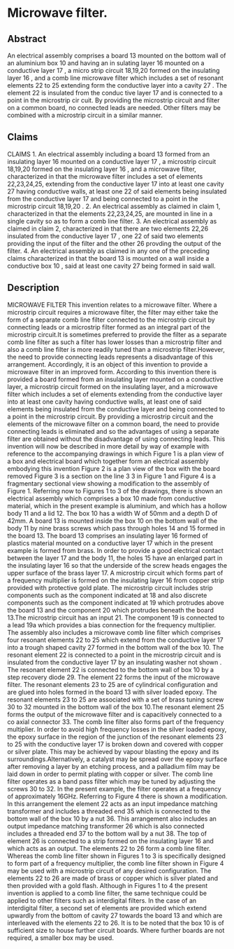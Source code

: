 # Microwave filter.

## Abstract
An electrical assembly comprises a board 13 mounted on the bottom wall of an aluminium box 10 and having an in sulating layer 16 mounted on a conductive layer 17 , a micro strip circuit 18,19,20 formed on the insulating layer 16 , and a comb line microwave filter which includes a set of resonant elements 22 to 25 extending form the conductive layer into a cavity 27 . The element 22 is insulated from the conduc tive layer 17 and is connected to a point in the microstrip cir cuit. By providing the microstrip circuit and filter on a common board, no connected leads are needed. Other filters may be combined with a microstrip circuit in a similar manner.

## Claims
CLAIMS 1. An electrical assembly including a board 13 formed from an insulating layer 16 mounted on a conductive layer 17 , a microstrip circuit 18,19,20 formed on the insulating layer 16 , and a microwave filter, characterized in that the microwave filter includes a set of elements 22,23,24,25, extending from the conductive layer 17 into at least one cavity 27 having conductive walls, at least one 22 of said elements being insulated from the conductive layer 17 and being connected to a point in the microstrip circuit 18,19,20 . 2. An electrical assembly as claimed in claim 1, characterized in that the elements 22,23,24,25, are mounted in line in a single cavity so as to form a comb line filter. 3. An electrical assembly as claimed in claim 2, characterized in that there are two elements 22,26 insulated from the conductive layer 17 , one 22 of said two elements providing the input of the filter and the other 26 provding the output of the filter. 4. An electrical assembly as claimed in any one of the preceding claims characterized in that the board 13 is mounted on a wall inside a conductive box 10 , said at least one cavity 27 being formed in said wall.

## Description
MICROWAVE FILTER This invention relates to a microwave filter. Where a microstrip circuit requires a microwave filter, the filter may either take the form of a separate comb line filter connected to the microstrip circuit by connecting leads or a microstrip filter formed as an integral part of the microstrip circuit.It is sometimes preferred to provide the filter as a separate comb line filter as such a filter has lower losses than a microstrip filter and also a comb line filter is more readily tuned than a microstrip filter.However, the need to provide connecting leads represents a disadvantage of this arrangement. Accordingly, it is an object of this invention to provide a microwave filter in an improved form. According to this invention there is provided a board formed from an insulating layer mounted on a conductive layer, a microstrip circuit formed on the insulating layer, and a microwave filter which includes a set of elements extending from the conductive layer into at least one cavity having conductive walls, at least one of said elements being insulated from the conductive layer and being connected to a point in the microstrip circuit. By providing a microstrip circuit and the elements of the microwave filter on a common board, the need to provide connecting leads is eliminated and so the advantages of using a separate filter are obtained without the disadvantage of using connecting leads. This invention will now be described in more detail by way of example with reference to the accompanying drawings in which Figure 1 is a plan view of a box and electrical board which together form an electrical assembly embodying this invention Figure 2 is a plan view of the box with the board removed Figure 3 is a section on the line 3 3 in Figure 1 and Figure 4 is a fragmentary sectional view showing a modification to the assembly of Figure 1. Referring now to Figures 1 to 3 of the drawings, there is shown an electrical assembly which comprises a box 10 made from conductive material, which in the present example is aluminium, and which has a hollow body 11 and a lid 12. The box 10 has a width W of 50mm and a depth D of 42mm. A board 13 is mounted inside the box 10 on the bottom wall of the body 11 by nine brass screws which pass through holes 14 and 15 formed in the board 13. The board 13 comprises an insulating layer 16 formed of plastics material mounted on a conductive layer 17 which in the present example is formed from brass. In order to provide a good electrical contact between the layer 17 and the body 11, the holes 15 have an enlarged part in the insulating layer 16 so that the underside of the screw heads engages the upper surface of the brass layer 17. A microstrip circuit which forms part of a frequency multiplier is formed on the insulating layer 16 from copper strip provided with protective gold plate. The microstrip circuit includes strip components such as the component indicated at 18 and also discrete components such as the component indicated at 19 which protrudes above the board 13 and the component 20 which protrudes beneath the board 13.The microstrip circuit has an input 21. The component 19 is connected to a lead 19a which provides a bias connection for the frequency multiplier. The assembly also includes a microwave comb line filter which comprises four resonant elements 22 to 25 which extend from the conductive layer 17 into a trough shaped cavity 27 formed in the bottom wall of the box 10. The resonant element 22 is connected to a point in the microstrip circuit and is insulated from the conductive layer 17 by an insulating washer not shown . The resonant element 22 is connected to the bottom wall of box 10 by a step recovery diode 29. The element 22 forms the input of the microwave filter. The resonant elements 23 to 25 are of cylindrical configuration and are glued into holes formed in the board 13 with silver loaded epoxy. The resonant elements 23 to 25 are associated with a set of brass tuning screw 30 to 32 mounted in the bottom wall of the box 10.The resonant element 25 forms the output of the microwave filter and is capacitively connected to a co axial connector 33. The comb line filter also forms part of the frequency multiplier. In order to avoid high frequency losses in the silver loaded epoxy, the epoxy surface in the region of the junction of the resonant elements 23 to 25 with the conductive layer 17 is broken down and covered with copper or silver plate. This may be achieved by vapour blasting the epoxy and its surroundings.Alternatively, a catalyst may be spread over the epoxy surface after removing a layer by an etching process, and a palladium film may be laid down in order to permit plating with copper or silver. The comb line filter operates as a band pass filter which may be tuned by adjusting the screws 30 to 32. In the present example, the filter operates at a frequency of approximately 16GHz. Referring to Figure 4 there is shown a modification. In this arrangement the element 22 acts as an input impedance matching transformer and includes a threaded end 35 which is connected to the bottom wall of the box 10 by a nut 36. This arrangement also includes an output impedance matching transformer 26 which is also connected includes a threaded end 37 to the bottom wall by a nut 38. The top of element 26 is connected to a strip formed on the insulating layer 16 and which acts as an output. The elements 22 to 26 form a comb line filter. Whereas the comb line filter shown in Figures 1 to 3 is specifically designed to form part of a frequency multiplier, the comb line filter shown in Figure 4 may be used with a microstrip circuit of any desired configuration. The elements 22 to 26 are made of brass or copper which is silver plated and then provided with a gold flash. Although in Figures 1 to 4 the present invention is applied to a comb line filter, the same technique could be applied to other filters such as interdigital filters. In the case of an interdigital filter, a second set of elements are provided which extend upwardly from the bottom of cavity 27 towards the board 13 and which are interleaved with the elements 22 to 26. It is to be noted that the box 10 is of sufficient size to house further circuit boards. Where further boards are not required, a smaller box may be used.